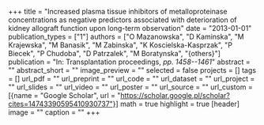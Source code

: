 +++
title = "Increased plasma tissue inhibitors of metalloproteinase concentrations as negative predictors associated with deterioration of kidney allograft function upon long-term observation"
date = "2013-01-01"
publication_types = ["1"]
authors = ["O Mazanowska", "D Kaminska", "M Krajewska", "M Banasik", "M Zabinska", "K Koscielska-Kasprzak", "P Biecek", "P Chudoba", "D Patrzalek", "M Boratynska", "{others}"]
publication = "In: Transplantation proceedings, _pp. 1458--1461_"
abstract = ""
abstract_short = ""
image_preview = ""
selected = false
projects = []
tags = []
url_pdf = ""
url_preprint = ""
url_code = ""
url_dataset = ""
url_project = ""
url_slides = ""
url_video = ""
url_poster = ""
url_source = ""
url_custom = [{name = "Google Scholar", url = "https://scholar.google.pl/scholar?cites=14743390595410930737"}]
math = true
highlight = true
[header]
image = ""
caption = ""
+++
